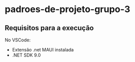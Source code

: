 # padroes-de-projeto-grupo-3

## Requisitos para a execução

No VSCode:

- Extensão .net MAUI instalada
- .NET SDK 9.0
